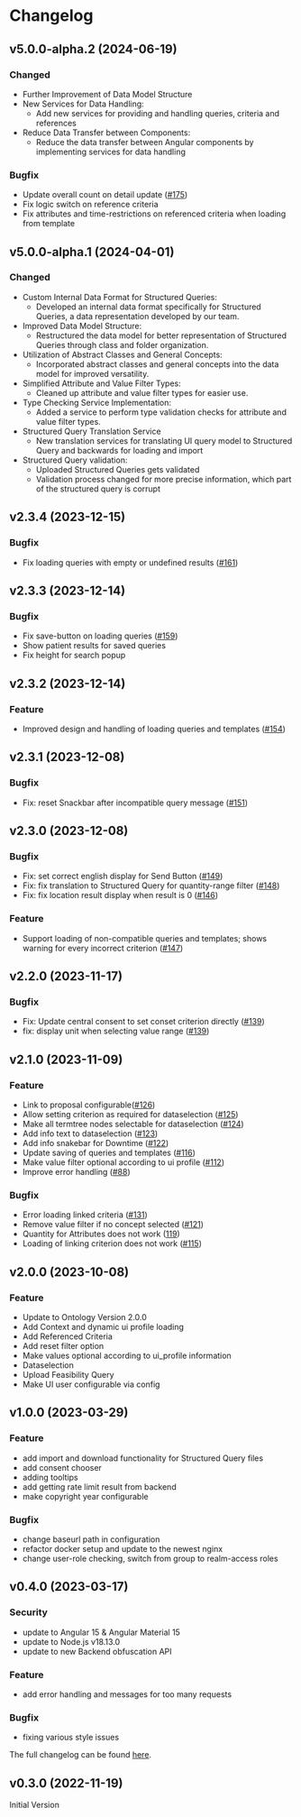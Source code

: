 # Changelog


## v5.0.0-alpha.2 (2024-06-19)

### Changed
* Further Improvement of Data Model Structure
* New Services for Data Handling:
  -	Add new services for providing and handling queries, criteria and references
* Reduce Data Transfer between Components:
  -	Reduce the data transfer between Angular components by implementing services for data handling

### Bugfix
* Update overall count on detail update ([#175](https://github.com/medizininformatik-initiative/feasibility-gui/issues/175))
* Fix logic switch on reference criteria
* Fix attributes and time-restrictions on referenced criteria when loading from template



## v5.0.0-alpha.1 (2024-04-01)

### Changed
* Custom Internal Data Format for Structured Queries:
  -	Developed an internal data format specifically for Structured Queries, a data representation developed by our team.
* Improved Data Model Structure:
  -	Restructured the data model for better representation of Structured Queries through class and folder organization.
* Utilization of Abstract Classes and General Concepts:
  -	Incorporated abstract classes and general concepts into the data model for improved versatility.
* Simplified Attribute and Value Filter Types:
  -	Cleaned up attribute and value filter types for easier use.
* Type Checking Service Implementation:
  -	Added a service to perform type validation checks for attribute and value filter types.
* Structured Query Translation Service
  -	New translation services for translating UI query model to Structured Query and backwards for loading and import
* Structured Query validation:
  -	Uploaded Structured Queries gets validated
  -	Validation process changed for more precise information, which part of the structured query is corrupt


## v2.3.4 (2023-12-15)

### Bugfix
* Fix loading queries with empty or undefined results ([#161](https://github.com/medizininformatik-initiative/feasibility-gui/pull/161))


## v2.3.3 (2023-12-14)

### Bugfix
* Fix save-button on loading queries ([#159](https://github.com/medizininformatik-initiative/feasibility-gui/pull/159))
* Show patient results for saved queries 
* Fix height for search popup


## v2.3.2 (2023-12-14)

### Feature
* Improved design and handling of loading queries and templates ([#154](https://github.com/medizininformatik-initiative/feasibility-gui/pull/154))


## v2.3.1 (2023-12-08)

### Bugfix
* Fix: reset Snackbar after incompatible query message ([#151](https://github.com/medizininformatik-initiative/feasibility-gui/pull/151))


## v2.3.0 (2023-12-08)

### Bugfix
* Fix: set correct english display for Send Button ([#149](https://github.com/medizininformatik-initiative/feasibility-gui/pull/149))
* Fix: fix translation to Structured Query for quantity-range filter ([#148](https://github.com/medizininformatik-initiative/feasibility-gui/pull/148))
* Fix: fix location result display when result is 0 ([#146](https://github.com/medizininformatik-initiative/feasibility-gui/pull/146))

### Feature
* Support loading of non-compatible queries and templates; shows warning for every incorrect criterion ([#147](https://github.com/medizininformatik-initiative/feasibility-gui/pull/147))


## v2.2.0 (2023-11-17)

### Bugfix
* Fix: Update central consent to set conset criterion directly ([#139](https://github.com/medizininformatik-initiative/feasibility-gui/pull/138))
* fix: display unit when selecting value range ([#139](https://github.com/medizininformatik-initiative/feasibility-gui/pull/139))


## v2.1.0 (2023-11-09)

### Feature
* Link to proposal configurable([#126](https://github.com/medizininformatik-initiative/feasibility-gui/issues/126))
* Allow setting criterion as required for dataselection ([#125](https://github.com/medizininformatik-initiative/feasibility-gui/issues/125))
* Make all termtree nodes selectable for dataselection ([#124](https://github.com/medizininformatik-initiative/feasibility-gui/issues/124))
* Add info text to dataselection ([#123](https://github.com/medizininformatik-initiative/feasibility-gui/issues/123))
* Add info snakebar for Downtime ([#122](https://github.com/medizininformatik-initiative/feasibility-gui/issues/122))
* Update saving of queries and templates ([#116](https://github.com/medizininformatik-initiative/feasibility-gui/issues/116))
* Make value filter optional according to ui profile ([#112](https://github.com/medizininformatik-initiative/feasibility-gui/issues/112))
* Improve error handling ([#88](https://github.com/medizininformatik-initiative/feasibility-gui/issues/88))

### Bugfix
* Error loading linked criteria ([#131](https://github.com/medizininformatik-initiative/feasibility-gui/issues/131))
* Remove value filter if no concept selected ([#121](https://github.com/medizininformatik-initiative/feasibility-gui/issues/121))
* Quantity for Attributes does not work ([119](https://github.com/medizininformatik-initiative/feasibility-gui/issues/119))
* Loading of linking criterion does not work ([#115](https://github.com/medizininformatik-initiative/feasibility-gui/issues/115))

## v2.0.0 (2023-10-08)

### Feature
* Update to Ontology Version 2.0.0
* Add Context and dynamic ui profile loading
* Add Referenced Criteria
* Add reset filter option
* Make values optional according to ui_profile information
* Dataselection
* Upload Feasibility Query
* Make UI user configurable via config

## v1.0.0 (2023-03-29)

### Feature
* add import and download functionality for Structured Query files
* add consent chooser
* adding tooltips
* add getting rate limit result from backend
* make copyright year configurable

### Bugfix
* change baseurl path in configuration
* refactor docker setup and update to the newest nginx
* change user-role checking, switch from group to realm-access roles


## v0.4.0 (2023-03-17)

### Security
* update to Angular 15 & Angular Material 15
* update to Node.js v18.13.0
* update to new Backend obfuscation API

### Feature
* add error handling and messages for too many requests

### Bugfix
* fixing various style issues

The full changelog can be found [here](https://github.com/medizininformatik-initiative/feasibility-gui/milestone/1?closed=1).


## v0.3.0 (2022-11-19)
Initial Version

